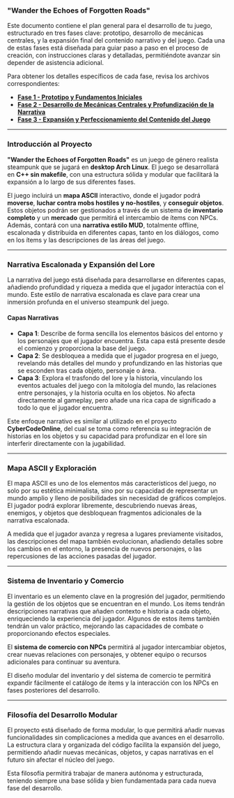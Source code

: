 ### **"Wander the Echoes of Forgotten Roads"**
Este documento contiene el plan general para el desarrollo de tu juego, estructurado en tres fases clave: prototipo, desarrollo de mecánicas centrales, y la expansión final del contenido narrativo y del juego. Cada una de estas fases está diseñada para guiar paso a paso en el proceso de creación, con instrucciones claras y detalladas, permitiéndote avanzar sin depender de asistencia adicional.

Para obtener los detalles específicos de cada fase, revisa los archivos correspondientes:

- [**Fase 1 - Prototipo y Fundamentos Iniciales**](Fase1.md)
- [**Fase 2 - Desarrollo de Mecánicas Centrales y Profundización de la Narrativa**](Fase2.md)
- [**Fase 3 - Expansión y Perfeccionamiento del Contenido del Juego**](Fase3.md)

---

### **Introducción al Proyecto**

**"Wander the Echoes of Forgotten Roads"** es un juego de género realista steampunk que se jugará en **desktop Arch Linux**. El juego se desarrollará en **C++ sin makefile**, con una estructura sólida y modular que facilitará la expansión a lo largo de sus diferentes fases.

El juego incluirá un **mapa ASCII** interactivo, donde el jugador podrá **moverse**, **luchar contra mobs hostiles y no-hostiles**, y **conseguir objetos**. Estos objetos podrán ser gestionados a través de un sistema de **inventario completo** y un **mercado** que permitirá el intercambio de ítems con NPCs. Además, contará con una **narrativa estilo MUD**, totalmente offline, escalonada y distribuida en diferentes capas, tanto en los diálogos, como en los ítems y las descripciones de las áreas del juego.

---

### **Narrativa Escalonada y Expansión del Lore**

La narrativa del juego está diseñada para desarrollarse en diferentes capas, añadiendo profundidad y riqueza a medida que el jugador interactúa con el mundo. Este estilo de narrativa escalonada es clave para crear una inmersión profunda en el universo steampunk del juego.

#### **Capas Narrativas**

- **Capa 1**: Describe de forma sencilla los elementos básicos del entorno y los personajes que el jugador encuentra. Esta capa está presente desde el comienzo y proporciona la base del juego.
- **Capa 2**: Se desbloquea a medida que el jugador progresa en el juego, revelando más detalles del mundo y profundizando en las historias que se esconden tras cada objeto, personaje o área.
- **Capa 3**: Explora el trasfondo del lore y la historia, vinculando los eventos actuales del juego con la mitología del mundo, las relaciones entre personajes, y la historia oculta en los objetos. No afecta directamente al gameplay, pero añade una rica capa de significado a todo lo que el jugador encuentra.

Este enfoque narrativo es similar al utilizado en el proyecto **CyberCodeOnline**, del cual se toma como referencia su integración de historias en los objetos y su capacidad para profundizar en el lore sin interferir directamente con la jugabilidad.

---

### **Mapa ASCII y Exploración**

El mapa ASCII es uno de los elementos más característicos del juego, no solo por su estética minimalista, sino por su capacidad de representar un mundo amplio y lleno de posibilidades sin necesidad de gráficos complejos. El jugador podrá explorar libremente, descubriendo nuevas áreas, enemigos, y objetos que desbloquean fragmentos adicionales de la narrativa escalonada.

A medida que el jugador avanza y regresa a lugares previamente visitados, las descripciones del mapa también evolucionan, añadiendo detalles sobre los cambios en el entorno, la presencia de nuevos personajes, o las repercusiones de las acciones pasadas del jugador.

---

### **Sistema de Inventario y Comercio**

El inventario es un elemento clave en la progresión del jugador, permitiendo la gestión de los objetos que se encuentran en el mundo. Los ítems tendrán descripciones narrativas que añaden contexto e historia a cada objeto, enriqueciendo la experiencia del jugador. Algunos de estos ítems también tendrán un valor práctico, mejorando las capacidades de combate o proporcionando efectos especiales.

El **sistema de comercio con NPCs** permitirá al jugador intercambiar objetos, crear nuevas relaciones con personajes, y obtener equipo o recursos adicionales para continuar su aventura.

El diseño modular del inventario y del sistema de comercio te permitirá expandir fácilmente el catálogo de ítems y la interacción con los NPCs en fases posteriores del desarrollo.

---

### **Filosofía del Desarrollo Modular**

El proyecto está diseñado de forma modular, lo que permitirá añadir nuevas funcionalidades sin complicaciones a medida que avances en el desarrollo. La estructura clara y organizada del código facilita la expansión del juego, permitiendo añadir nuevas mecánicas, objetos, y capas narrativas en el futuro sin afectar el núcleo del juego.

Esta filosofía permitirá trabajar de manera autónoma y estructurada, teniendo siempre una base sólida y bien fundamentada para cada nueva fase del desarrollo.
